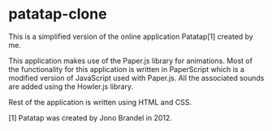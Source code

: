 # patatap-clone
This is a simplified version of the online application Patatap[1] created by me. 

This application makes use of the Paper.js library for animations. Most of the functionality for this application is written in PaperScript which is a modified version of JavaScript used with Paper.js. 
All the associated sounds are added using the Howler.js library. 

Rest of the application is written using HTML and CSS. 


[1] Patatap was created by Jono Brandel in 2012. 
